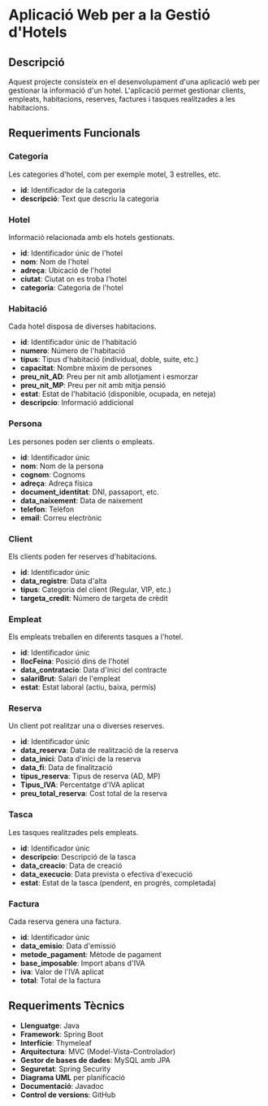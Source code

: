 # Aplicació Web per a la Gestió d'Hotels

## Descripció
Aquest projecte consisteix en el desenvolupament d'una aplicació web per gestionar la informació d'un hotel. L'aplicació permet gestionar clients, empleats, habitacions, reserves, factures i tasques realitzades a les habitacions.

## Requeriments Funcionals

### Categoria
Les categories d'hotel, com per exemple motel, 3 estrelles, etc.

- **id**: Identificador de la categoria
- **descripció**: Text que descriu la categoria

### Hotel
Informació relacionada amb els hotels gestionats.

- **id**: Identificador únic de l'hotel
- **nom**: Nom de l'hotel
- **adreça**: Ubicació de l'hotel
- **ciutat**: Ciutat on es troba l'hotel
- **categoria**: Categoria de l'hotel

### Habitació
Cada hotel disposa de diverses habitacions.

- **id**: Identificador únic de l'habitació
- **numero**: Número de l'habitació
- **tipus**: Tipus d'habitació (individual, doble, suite, etc.)
- **capacitat**: Nombre màxim de persones
- **preu_nit_AD**: Preu per nit amb allotjament i esmorzar
- **preu_nit_MP**: Preu per nit amb mitja pensió
- **estat**: Estat de l'habitació (disponible, ocupada, en neteja)
- **descripcio**: Informació addicional

### Persona
Les persones poden ser clients o empleats.

- **id**: Identificador únic
- **nom**: Nom de la persona
- **cognom**: Cognoms
- **adreça**: Adreça física
- **document_identitat**: DNI, passaport, etc.
- **data_naixement**: Data de naixement
- **telefon**: Telèfon
- **email**: Correu electrònic

### Client
Els clients poden fer reserves d'habitacions.

- **id**: Identificador únic
- **data_registre**: Data d'alta
- **tipus**: Categoria del client (Regular, VIP, etc.)
- **targeta_credit**: Número de targeta de crèdit

### Empleat
Els empleats treballen en diferents tasques a l'hotel.

- **id**: Identificador únic
- **llocFeina**: Posició dins de l'hotel
- **data_contratacio**: Data d'inici del contracte
- **salariBrut**: Salari de l'empleat
- **estat**: Estat laboral (actiu, baixa, permís)

### Reserva
Un client pot realitzar una o diverses reserves.

- **id**: Identificador únic
- **data_reserva**: Data de realització de la reserva
- **data_inici**: Data d'inici de la reserva
- **data_fi**: Data de finalització
- **tipus_reserva**: Tipus de reserva (AD, MP)
- **Tipus_IVA**: Percentatge d'IVA aplicat
- **preu_total_reserva**: Cost total de la reserva

### Tasca
Les tasques realitzades pels empleats.

- **id**: Identificador únic
- **descripcio**: Descripció de la tasca
- **data_creacio**: Data de creació
- **data_execucio**: Data prevista o efectiva d'execució
- **estat**: Estat de la tasca (pendent, en progrés, completada)

### Factura
Cada reserva genera una factura.

- **id**: Identificador únic
- **data_emisio**: Data d'emissió
- **metode_pagament**: Mètode de pagament
- **base_imposable**: Import abans d'IVA
- **iva**: Valor de l'IVA aplicat
- **total**: Total de la factura

## Requeriments Tècnics

- **Llenguatge**: Java
- **Framework**: Spring Boot
- **Interfície**: Thymeleaf
- **Arquitectura**: MVC (Model-Vista-Controlador)
- **Gestor de bases de dades**: MySQL amb JPA
- **Seguretat**: Spring Security
- **Diagrama UML** per planificació
- **Documentació**: Javadoc
- **Control de versions**: GitHub



